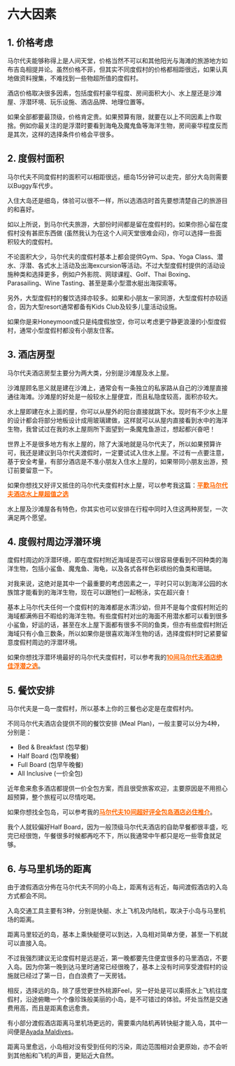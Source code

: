 # 六大因素

## 1. 价格考虑

马尔代夫能够称得上是人间天堂，价格当然不可以和其他阳光与海滩的旅游地方如布吉岛相提并论。虽然价格不菲，但其实不同度假村的价格都相距很远，如果认真地做资料搜集，不难找到一些物超所值的度假村。

酒店价格取决很多因素，包括度假村豪华程度、房间面积大小、水上屋还是沙滩屋、浮潜环境、玩乐设施、酒店品牌、地理位置等。

如果全部都要最顶级，价格肯定贵。如果预算有限，就要在以上不同因素上作取捨。例如你最关注的是浮潜时要看到海龟及魔鬼鱼等海洋生物，房间豪华程度反而是其次，这样的选择条件价格会平很多。

## 2. 度假村面积
马尔代夫不同度假村的面积可以相距很远，细岛15分钟可以走完，部分大岛则需要以Buggy车代步。

入住大岛还是细岛，体验可以很不一样，所以选酒店时首先要想清楚自己的旅游目的和喜好。

如以上所说，到马尔代夫旅游，大部份时间都是留在度假村的。如果你担心留在度假村没有甚麽东西做 (虽然我认为在这个人间天堂很难会闷)，你可以选择一些面积较大的度假村。

不论面积大少，马尔代夫的度假村基本上都会提供Gym、Spa、Yoga Class、潜水、浮潜、各式水上活动及出海excursion等活动。不过大型度假村提供的活动设施种类和选择更多，例如户外影院、网球课程、Golf、Thai Boxing、Parasailing、Wine Tasting、甚至是乘小型潜水艇出海探索等。

另外，大型度假村的餐饮选择亦较多。如果和小朋友一家同游，大型度假村亦较适合，因为大型resort通常都备有Kids Club及较多儿童活动设施。

如果你是来Honeymoon或只是纯度假放空，你可以考虑更宁静更浪漫的小型度假村，通常小型度假村都没有小朋友住客。

## 3. 酒店房型

马尔代夫酒店房型主要分为两大类，分别是沙滩屋及水上屋。

沙滩屋顾名思义就是建在沙滩上，通常会有一条独立的私家路从自己的沙滩屋直接通往海滩。沙滩屋的好处是一般较水上屋便宜，而且私隐度较高，面积亦较大。

水上屋即建在水上面的屋，你可以从屋外的阳台直接就跳下水。现时有不少水上屋的设计都会将部分地板设计成用玻璃建做，这样就可以从屋内直接看到水中的海洋生物，我曾试过在我的水上屋厕所下面望到一条魔鬼鱼游过，想起都兴奋吧！

世界上不是很多地方有水上屋的，除了大溪地就是马尔代夫了，所以如果预算许可，我还是建议到马尔代夫渡假时，一定要试试入住水上屋。不过有一点要注意，基于安全考量，有部分酒店是不准小朋友入住水上屋的，如果带同小朋友出游，预订前要留意一下。

如果你想找又好评又抵住的马尔代夫度假村水上屋，可以参考我这篇：<span style="color: #ff6600;"><strong><a style="color: #ff6600;" href="https://www.daydaytravel.hk/maldives-budget-hotel-water-villa-recommendation/">平歎马尔代夫酒店水上屋超值之选</a></strong></span>

水上屋及沙滩屋各有特色，你其实也可以安排在行程中同时入住这两种房型，一次满足两个愿望。

## 4. 度假村周边浮潜环境

度假村周边的浮潜环境，即在度假村附近海域是否可以很容易便看到不同种类的海洋生物，包括小鲨鱼、魔鬼鱼、海龟，以及各式各样色彩缤纷的鱼类和珊瑚。

对我来说，这绝对是其中一个最重要的考虑因素之一，平时只可以到海洋公园的水族馆才能看到的海洋生物，现在可以跟牠们一起畅泳，实在超兴奋！

基本上马尔代夫任何一个度假村的海滩都是水清沙幼，但并不是每个度假村附近的海域都满佈目不暇给的海洋生物。有些度假村对出的海面不用潜水都可以看到很多小鲨鱼，好运的话，甚至在水上屋下面都有很多不同的鱼类，但亦有些度假村附近海域只有小鱼三数条，所以如果你是很喜欢海洋生物的话，选择度假村时记紧要留意度假村周边的浮潜环境。

如果你想找浮潜环境最好的马尔代夫度假村，可以参考我的<strong><span style="color: #ff6600;"><a style="color: #ff6600;" href="https://www.daydaytravel.hk/best-maldives-hotels-for-snorkeling/">10间马尔代夫酒店绝佳浮潜之选</a></span></strong>。

## 5. 餐饮安排

马尔代夫是一岛一度假村，所以基本上你的三餐也必定是在度假村内。

不同马尔代夫酒店会提供不同的餐饮安排 (Meal Plan)，一般主要可以分为4种，分别是：

- Bed & Breakfast (包早餐)
- Half Board (包早晚餐)
- Full Board (包早午晚餐)
- All Inclusive (一价全包)

近年愈来愈多酒店都提供一价全包方案，而且很受旅客欢迎，主要原因是不用担心超预算，整个旅程可以尽情吃喝。

如果你想找全包岛，可以参考我的<strong><span style="color: #ff6600;"><a style="color: #ff6600;" href="https://www.daydaytravel.hk/best-maldives-all-inclusive-hotels/">马尔代夫10间超好评全包岛酒店必住推介</a></span></strong>。

我个人就较偏好Half Board，因为一般顶级马尔代夫酒店的自助早餐都很丰盛，吃完已经很饱，午餐很多时候都再吃不下，所以我通常中午都只是吃一些零食就足够。

## 6. 与马里机场的距离

由于渡假酒店分佈在马尔代夫不同的小岛上，距离有远有近，每间渡假酒店的入岛方式都会不同。

入岛交通工具主要有3种，分别是快艇、水上飞机及内陆机，取决于小岛与马里机场的距离。

距离马里较近的岛，基本上乘快艇便可以到达，入岛相对简单方便，甚至一下机就可以直接入岛。

不过我强烈建议无论度假村是远是近，第一晚都要先住便宜很多的马里酒店，不要入岛。因为你第一晚到达马里时通常已经很晚了，基本上没有时间享受渡假村的设施就已经过了第一日，白白浪费了一天房钱。

相反，选择远的岛，除了感觉更世外桃源Feel，另一好处是可以乘搭水上飞机往度假村，沿途俯瞰一个个像珍珠般美丽的小岛，是不可错过的体验。坏处当然是交通费用高，而且是距离愈远愈贵。

有小部分渡假酒店距离马里机场更远的，需要乘内陆机再转快艇才能入岛，其中一间便是<a href="https://www.daydaytravel.hk/out/ayada-maldives/" target="_blank" rel="noopener noreferrer">Ayada Maldives</a>。

距离马里愈远，小岛相对没有受到任何的污染，周边范围相对会更原始，亦不会听到其他船和飞机的声音，更贴近大自然。
